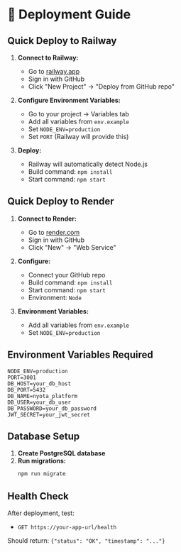 # 🚀 Deployment Guide

## Quick Deploy to Railway

1. **Connect to Railway:**
   - Go to [railway.app](https://railway.app)
   - Sign in with GitHub
   - Click "New Project" → "Deploy from GitHub repo"

2. **Configure Environment Variables:**
   - Go to your project → Variables tab
   - Add all variables from `env.example`
   - Set `NODE_ENV=production`
   - Set `PORT` (Railway will provide this)

3. **Deploy:**
   - Railway will automatically detect Node.js
   - Build command: `npm install`
   - Start command: `npm start`

## Quick Deploy to Render

1. **Connect to Render:**
   - Go to [render.com](https://render.com)
   - Sign in with GitHub
   - Click "New" → "Web Service"

2. **Configure:**
   - Connect your GitHub repo
   - Build command: `npm install`
   - Start command: `npm start`
   - Environment: `Node`

3. **Environment Variables:**
   - Add all variables from `env.example`
   - Set `NODE_ENV=production`

## Environment Variables Required

```env
NODE_ENV=production
PORT=3001
DB_HOST=your_db_host
DB_PORT=5432
DB_NAME=nyota_platform
DB_USER=your_db_user
DB_PASSWORD=your_db_password
JWT_SECRET=your_jwt_secret
```

## Database Setup

1. **Create PostgreSQL database**
2. **Run migrations:**
   ```bash
   npm run migrate
   ```

## Health Check

After deployment, test:
- `GET https://your-app-url/health`

Should return: `{"status": "OK", "timestamp": "..."}`
